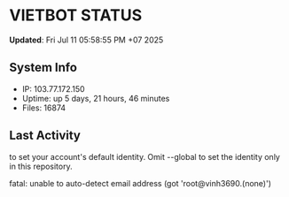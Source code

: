 # VIETBOT STATUS
**Updated**: Fri Jul 11 05:58:55 PM +07 2025

## System Info
- IP: 103.77.172.150
- Uptime: up 5 days, 21 hours, 46 minutes
- Files: 16874

## Last Activity

to set your account's default identity.
Omit --global to set the identity only in this repository.

fatal: unable to auto-detect email address (got 'root@vinh3690.(none)')
